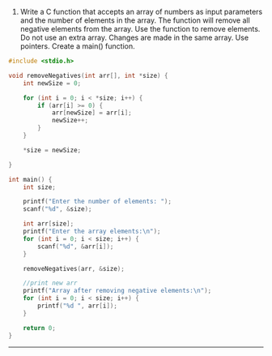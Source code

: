 1. Write a C function that accepts an array of numbers as input parameters and the number of elements in the array. The function will remove all negative elements from the array. Use the function to remove elements. Do not use an extra array. Changes are made in the same array. Use pointers. Create a main() function.
```c
#include <stdio.h>

void removeNegatives(int arr[], int *size) {
    int newSize = 0;

    for (int i = 0; i < *size; i++) {
        if (arr[i] >= 0) {
            arr[newSize] = arr[i];
            newSize++;
        }
    }

    *size = newSize; 

}

int main() {
    int size;

    printf("Enter the number of elements: ");
    scanf("%d", &size);

    int arr[size];
    printf("Enter the array elements:\n");
    for (int i = 0; i < size; i++) {
        scanf("%d", &arr[i]);
    }

    removeNegatives(arr, &size);

    //print new arr
    printf("Array after removing negative elements:\n");
    for (int i = 0; i < size; i++) {
        printf("%d ", arr[i]);
    }

    return 0;
}
```

---


